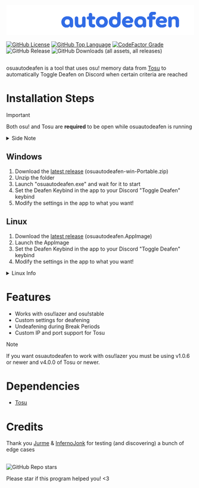 <p align="center">
  <img width="1000" src="osuautodeafen/Resources/osuautodeafen.png">
</p>


[![GitHub License](https://img.shields.io/github/license/aerodite/osuautodeafen)](LICENSE)
[![GitHub Top Language](https://img.shields.io/github/languages/top/aerodite/osuautodeafen)]()
[![CodeFactor Grade](https://www.codefactor.io/repository/github/aerodite/osuautodeafen/badge)](https://www.codefactor.io/repository/github/aerodite/osuautodeafen)
![GitHub Release](https://img.shields.io/github/v/release/Aerodite/osuautodeafen)
![GitHub Downloads (all assets, all releases)](https://img.shields.io/github/downloads/aerodite/osuautodeafen/total)

##

osuautodeafen is a tool that uses osu! memory data from [Tosu](https://github.com/KotRikD/tosu) to automatically Toggle
Deafen on Discord when certain criteria are reached

# Installation Steps

> [!IMPORTANT]
> Both osu! and Tosu are __required__ to be open while osuautodeafen is running
> <details>
>  <summary>Side Note</summary>
>
>
> * If Tosu is installed, osuautodeafen will try to automatically open it if it isn't detected on startup
></details>

## Windows
1. Download the [latest release](https://github.com/Aerodite/osuautodeafen/releases/latest) (osuautodeafen-win-Portable.zip)
2. Unzip the folder
3. Launch "osuautodeafen.exe" and wait for it to start
4. Set the Deafen Keybind in the app to your Discord "Toggle Deafen" keybind
5. Modify the settings in the app to what you want!

## Linux
1. Download the [latest release](https://github.com/Aerodite/osuautodeafen/releases/latest) (osuautodeafen.AppImage)
3. Launch the AppImage
4. Set the Deafen Keybind in the app to your Discord "Toggle Deafen" keybind
5. Modify the settings in the app to what you want!

<details>
  <summary>Linux Info</summary>
Linux was tested on Linux 6.16.4 CachyOS x86_64 (Hyprland) on osu!lazer with Tosu running from the latest GitHub Release being ran with sudo ./tosu
</details>


# Features

* Works with osu!lazer and osu!stable
* Custom settings for deafening
* Undeafening during Break Periods
* Custom IP and port support for Tosu

> [!NOTE]
> If you want osuautodeafen to work with osu!lazer you must be using v1.0.6 or newer and v4.0.0 of Tosu or newer.

# Dependencies

* [Tosu](https://github.com/KotRikD/tosu)

# Credits

Thank you [Jurme](https://osu.ppy.sh/users/6282195) & [InfernoJonk](https://osu.ppy.sh/users/9537557) for testing (and
discovering) a bunch of edge cases

##

![GitHub Repo stars](https://img.shields.io/github/stars/aerodite/osuautodeafen?style=social)

Please star if this program helped you! <3

